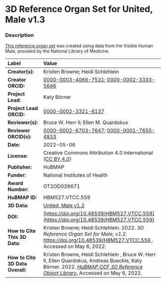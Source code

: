 # 3D Reference Organ Set for United, Male v1.3

### Description
[This reference organ set](https://humanatlas.io/3d-reference-library) was created using data from the Visible Human Male, provided by the National Library of Medicine.

| Label | Value |
| :------------- |:-------------|
| **Creator(s):** | Kristen Browne; Heidi Schlehlein |
| **Creator ORCID:** | [0000-0003-4066-7531](https://orcid.org/0000-0003-4066-7531); [0000-0002-3333-5646](https://orcid.org/0000-0002-3333-5646)|
| **Project Lead:** | Katy B&ouml;rner |
| **Project Lead ORCID:** | [0000-0002-3321-6137](https://orcid.org/0000-0002-3321-6137) |
| **Reviewer(s):** | Bruce W. Herr II; Ellen M. Quardokus | 
| **Reviewer ORCID(s):** | [0000-0002-6703-7647](https://orcid.org/0000-0002-6703-7647); [0000-0001-7655-4833](https://orcid.org/0000-0001-7655-4833)|
| **Date:** | 2022-05-06 |
| **License:** | Creative Commons Attribution 4.0 International ([CC BY 4.0](https://creativecommons.org/licenses/by/4.0/)) |
| **Publisher:** | HuBMAP |
| **Funder:** | National Institutes of Health |
| **Award Number:** | OT2OD026671 |
| **HuBMAP ID:** | HBM527.VTCC.559 |
| **3D Data:** | [United, Male v1.2](https://hubmapconsortium.github.io/ccf-releases/v1.2/models/VH_M_United.glb.zip) |
| **DOI:** | [https://doi.org/10.48539/HBM527.VTCC.559](https://doi.org/10.48539/HBM527.VTCC.559) |
| **How to Cite This 3D Data:** |Kristen Browne; Heidi Schlehlein. 2022. *3D Reference Organ Set for Male, v1.2.* [https://doi.org/10.48539/HBM527.VTCC.559 ](https://doi.org/10.48539/HBM527.VTCC.559 ). Accessed on May 6, 2022. |
| **How to Cite 3D Data Overall:** | Kristen Browne, Heidi Schlehlein , Bruce W. Herr II, Ellen Quardokus, Andreas Bueckle, Katy B&ouml;rner. 2022. [*HuBMAP CCF 3D Reference Object Library*.](https://humanatlas.io/3d-reference-library) Accessed on May 6, 2022. |
